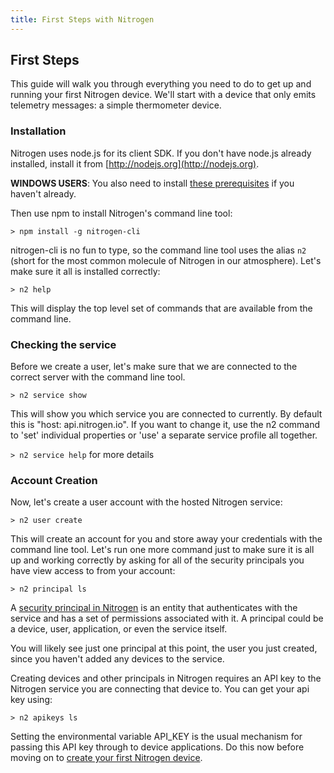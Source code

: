 ```yaml
---
title: First Steps with Nitrogen
---
```


## First Steps

This guide will walk you through everything you need to do to get up and running your first Nitrogen device. We'll start with a device that only emits telemetry messages: a simple thermometer device.

### Installation

Nitrogen uses node.js for its client SDK. If you don't have node.js already installed, install it from [http://nodejs.org](http://nodejs.org).

<b>WINDOWS USERS</b>: You also need to install [these prerequisites](/guides/thermometer/windows.html) if you haven't already.

Then use npm to install Nitrogen's command line tool:

`> npm install -g nitrogen-cli`

nitrogen-cli is no fun to type, so the command line tool uses the alias `n2` (short for the most common molecule of Nitrogen in our atmosphere).  Let's make sure it all is installed correctly:

`> n2 help`

This will display the top level set of commands that are available from the command line.

### Checking the service

Before we create a user, let's make sure that we are connected to the correct server with the command line tool.

`> n2 service show`

This will show you which service you are connected to currently. By default this is "host: api.nitrogen.io". If you want to change it, use the n2 command to 'set' individual properties or 'use' a separate service profile all together.

`> n2 service help` for more details

### Account Creation

Now, let's create a user account with the hosted Nitrogen service:

`> n2 user create`

This will create an account for you and store away your credentials with the command line tool. Let's run one more command just to make sure it is all up and working correctly by asking for all of the security principals you have view access to from your account:

`> n2 principal ls`

A [security principal in Nitrogen](/docs/concepts/principals.html) is an entity that authenticates with the service and has a set of permissions associated with it. A principal could be a device, user, application, or even the service itself.

You will likely see just one principal at this point, the user you just created, since you haven't added any devices to the service.

Creating devices and other principals in Nitrogen requires an API key to the Nitrogen service you are connecting that device to. You can get your api key using:

`> n2 apikeys ls`

Setting the environmental variable API_KEY is the usual mechanism for passing this API key through to device applications. Do this now before moving on to [create your first Nitrogen device](thermometer.html).